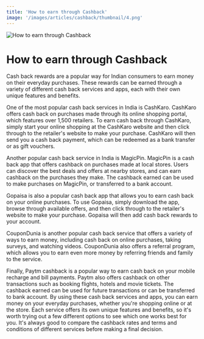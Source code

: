 ```yaml
---
title: 'How to earn through Cashback'
image: '/images/articles/cashback/thumbnail/4.png'
---
```


![How to earn through Cashback](/images/articles/cashback/4.png)

# How to earn through Cashback

Cash back rewards are a popular way for Indian consumers to earn money on their everyday purchases. These rewards can be earned through a variety of different cash back services and apps, each with their own unique features and benefits.

One of the most popular cash back services in India is CashKaro. CashKaro offers cash back on purchases made through its online shopping portal, which features over 1,500 retailers. To earn cash back through CashKaro, simply start your online shopping at the CashKaro website and then click through to the retailer's website to make your purchase. CashKaro will then send you a cash back payment, which can be redeemed as a bank transfer or as gift vouchers.

Another popular cash back service in India is MagicPin. MagicPin is a cash back app that offers cashback on purchases made at local stores. Users can discover the best deals and offers at nearby stores, and can earn cashback on the purchases they make. The cashback earned can be used to make purchases on MagicPin, or transferred to a bank account.

Gopaisa is also a popular cash back app that allows you to earn cash back on your online purchases. To use Gopaisa, simply download the app, browse through available offers, and then click through to the retailer's website to make your purchase. Gopaisa will then add cash back rewards to your account.

CouponDunia is another popular cash back service that offers a variety of ways to earn money, including cash back on online purchases, taking surveys, and watching videos. CouponDunia also offers a referral program, which allows you to earn even more money by referring friends and family to the service.

Finally, Paytm cashback is a popular way to earn cash back on your mobile recharge and bill payments. Paytm also offers cashback on other transactions such as booking flights, hotels and movie tickets. The cashback earned can be used for future transactions or can be transferred to bank account.
By using these cash back services and apps, you can earn money on your everyday purchases, whether you're shopping online or at the store. Each service offers its own unique features and benefits, so it's worth trying out a few different options to see which one works best for you. It's always good to compare the cashback rates and terms and conditions of different services before making a final decision.
